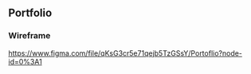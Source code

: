 ## Portfolio

### Wireframe
https://www.figma.com/file/qKsG3cr5e71qejb5TzGSsY/Portoflio?node-id=0%3A1
